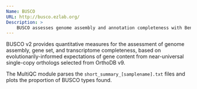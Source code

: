 ```yaml
---
Name: BUSCO
URL: http://busco.ezlab.org/
Description: >
    BUSCO assesses genome assembly and annotation completeness with Benchmarking Universal Single-Copy Orthologs.
---
```


BUSCO v2 provides quantitative measures for the assessment of genome
assembly, gene set, and transcriptome completeness, based on
evolutionarily-informed expectations of gene content from near-universal
single-copy orthologs selected from OrthoDB v9.

The MultiQC module parses the `short_summary_[samplename].txt` files and
plots the proportion of BUSCO types found.
